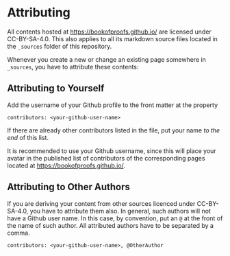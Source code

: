 # Attributing

All contents hosted at https://bookofproofs.github.io/ are licensed under CC-BY-SA-4.0. This also applies 
to all its markdown source files located in the `_sources` folder of this repository.

Whenever you create a new or change an existing page somewhere in `_sources`, you have to attribute these contents: 

## Attributing to Yourself

Add the username of your Github profile to the front matter at the property 

    contributors: <your-github-user-name>

If there are already other contributors listed in the file, put your name _to the end_ of this list.

It is recommended to use your Github username, since this will place your avatar in the published list of contributors of the 
corresponding pages located at https://bookofproofs.github.io/.

## Attributing to Other Authors

If you are deriving your content from other sources licenced under CC-BY-SA-4.0, you have to attribute them also. 
In general, such authors will not have a Github user name. In this case, by convention, put an `@` at the front of the 
name of such author. All attributed authors have to be separated by a comma.

    contributors: <your-github-user-name>, @OtherAuthor
